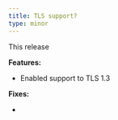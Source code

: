 ```yaml
---
title: TLS support?
type: minor
---
```


This release

**Features:**

* Enabled support to TLS 1.3

**Fixes:**

* &nbsp;